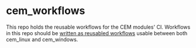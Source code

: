 # cem_workflows

This repo holds the reusable workflows for the CEM modules' CI. Workflows in this repo should be [written as reusabled workflows](https://docs.github.com/en/actions/using-workflows/reusing-workflows) usable between both cem_linux and cem_windows.
